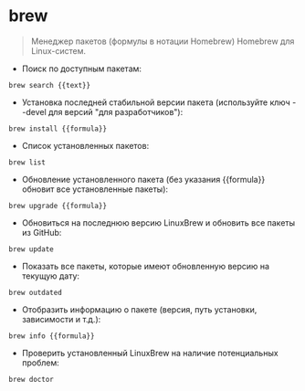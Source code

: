 # brew

> Менеджер пакетов (формулы в нотации Homebrew) Homebrew для Linux-систем.

- Поиск по доступным пакетам:

`brew search {{text}}`

- Установка последней стабильной версии пакета (используйте ключ --devel для версий "для разработчиков"):

`brew install {{formula}}`

- Список установленных пакетов:

`brew list`

- Обновление установленного пакета (без указания {{formula}} обновит все установленные пакеты):

`brew upgrade {{formula}}`

- Обновиться на последнюю версию LinuxBrew и обновить все пакеты из GitHub:

`brew update`

- Показать все пакеты, которые имеют обновленную версию на текущую дату:

`brew outdated`

- Отобразить информацию о пакете (версия, путь установки, зависимости и т.д.):

`brew info {{formula}}`

- Проверить установленный LinuxBrew на наличие потенциальных проблем:

`brew doctor`
